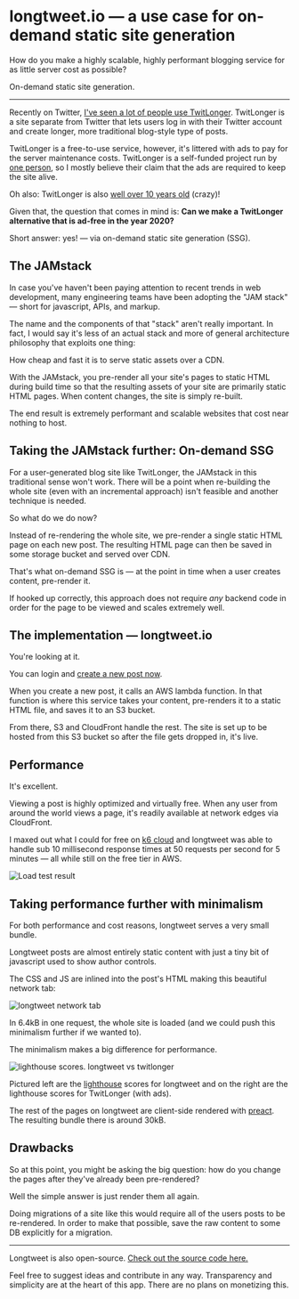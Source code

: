 # longtweet.io — a use case for on-demand static site generation

How do you make a highly scalable, highly performant blogging service for as little server cost as possible?

On-demand static site generation.

---

Recently on Twitter, [I've seen a lot of people use TwitLonger](https://twitter.com/search?q=tl.gd&src=typed_query). TwitLonger is a site separate from Twitter that lets users log in with their Twitter account and create longer, more traditional blog-style type of posts.

TwitLonger is a free-to-use service, however, it's littered with ads to pay for the server maintenance costs. TwitLonger is a self-funded project run by [one person](https://twitter.com/stuartgibson), so I mostly believe their claim that the ads are required to keep the site alive.

Oh also: TwitLonger is also [well over 10 years old](https://twitter.com/twitlonger/status/18896126622?s=20) (crazy)!

Given that, the question that comes in mind is: **Can we make a TwitLonger alternative that is ad-free in the year 2020?**

Short answer: yes! — via on-demand static site generation (SSG).

## The JAMstack

In case you've haven't been paying attention to recent trends in web development, many engineering teams have been adopting the "JAM stack" — short for javascript, APIs, and markup.

The name and the components of that "stack" aren't really important. In fact, I would say it's less of an actual stack and more of general architecture philosophy that exploits one thing:

How cheap and fast it is to serve static assets over a CDN.

With the JAMstack, you pre-render all your site's pages to static HTML during build time so that the resulting assets of your site are primarily static HTML pages. When content changes, the site is simply re-built.

The end result is extremely performant and scalable websites that cost near nothing to host.

## Taking the JAMstack further: On-demand SSG

For a user-generated blog site like TwitLonger, the JAMstack in this traditional sense won't work. There will be a point when re-building the whole site (even with an incremental approach) isn't feasible and another technique is needed.

So what do we do now?

Instead of re-rendering the whole site, we pre-render a single static HTML page on each new post. The resulting HTML page can then be saved in some storage bucket and served over CDN.

That's what on-demand SSG is — at the point in time when a user creates content, pre-render it.

If hooked up correctly, this approach does not require _any_ backend code in order for the page to be viewed and scales extremely well.

## The implementation — longtweet.io

You're looking at it.

You can login and [create a new post now](/).

When you create a new post, it calls an AWS lambda function. In that function is where this service takes your content, pre-renders it to a static HTML file, and saves it to an S3 bucket.

From there, S3 and CloudFront handle the rest. The site is set up to be hosted from this S3 bucket so after the file gets dropped in, it's live.

## Performance

It's excellent.

Viewing a post is highly optimized and virtually free. When any user from around the world views a page, it's readily available at network edges via CloudFront.

I maxed out what I could for free on [k6 cloud](https://k6.io/cloud) and longtweet was able to handle sub 10 millisecond response times at 50 requests per second for 5 minutes — all while still on the free tier in AWS.

![Load test result](/load-test-result.png)

## Taking performance further with minimalism

For both performance and cost reasons, longtweet serves a very small bundle.

Longtweet posts are almost entirely static content with just a tiny bit of javascript used to show author controls.

The CSS and JS are inlined into the post's HTML making this beautiful network tab:

![longtweet network tab](/longtweet-network-tab.png)

In 6.4kB in one request, the whole site is loaded (and we could push this minimalism further if we wanted to).

The minimalism makes a big difference for performance.

![lighthouse scores. longtweet vs twitlonger](/lighthouse-vs.jpg)

Pictured left are the [lighthouse](https://developers.google.com/web/tools/lighthouse) scores for longtweet and on the right are the lighthouse scores for TwitLonger (with ads).

The rest of the pages on longtweet are client-side rendered with [preact](https://preactjs.com/). The resulting bundle there is around 30kB.

## Drawbacks

So at this point, you might be asking the big question: how do you change the pages after they've already been pre-rendered?

Well the simple answer is just render them all again.

Doing migrations of a site like this would require all of the users posts to be re-rendered. In order to make that possible, save the raw content to some DB explicitly for a migration.

---

Longtweet is also open-source. [Check out the source code here.](https://github.com/ricokahler/longtweet.io)

Feel free to suggest ideas and contribute in any way. Transparency and simplicity are at the heart of this app. There are no plans on monetizing this.
